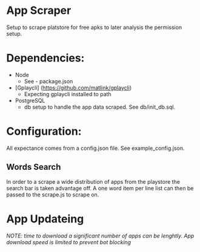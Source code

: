 # App Scraper

Setup to scrape platstore for free apks to later analysis the permission setup.


# Dependencies:
* Node 
    * See - package.json
* [Gplaycli] (https://github.com/matlink/gplaycli)
    * Expecting gplaycli installed to path
* PostgreSQL 
    * db setup to handle the app data scraped. See db/init_db.sql. 

# Configuration:

All expectance comes from a config.json file. See example_config.json.

## Words Search

In order to a scrape a wide distribution of apps from the playstore the search bar is taken advantage off. 
A one word item per line list can then be passed to the scrape.js to scrape on.

# App Updateing



*NOTE: time to download a significant number of apps can be lenghtly. App download speed is limited to prevent bot blocking*